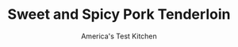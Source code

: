 ---
layout: ../../layouts/MarkdownPostLayout.astro
title: Sweet and Spicy Pork Tenderloin
author: America's Test Kitchen
pubDate: 2023-03-15
description: "Our dry rub does double duty, serving as a spice rub and flavoring the sauce."
image_url: https://res.cloudinary.com/hksqkdlah/image/upload/ar_1:1,c_fill,dpr_2.0,f_auto,fl_lossy.progressive.strip_profile,g_faces:auto,q_auto:low,w_344/9886_sfs-sweet-and-spicy-pork-tenderloin-05
tags: ["Main Courses","Pork","Weeknight"]
calories: 1218
protein: 41
carbohydrates: 8
fats: 
fiber: 1
ingredients: ["2 tablespoons, chili powder","1 teaspoon, smoked paprika","1 teaspoon, salt","1/2 teaspoon, pepper","24 - 32 ounces, pork tenderloins (2 loins, 12- to 16-ounces each), trimmed","1 tablespoon, vegetable oil","1/4 cup, ketchup","2 teaspoons, cider vinegar","1 1/2 teaspoons, sugar"]
serves: 4
time: "30 minutes"
instructions: ["Adjust oven rack to middle position and heat oven to 450 degrees. Combine chili powder, paprika, salt, and pepper in bowl. Reserve 1 tablespoon spice mixture. Pat pork dry with paper towels and season with remaining spice mixture.","Heat oil in 12-inch nonstick skillet over medium-high heat until just smoking. Cook tenderloins until browned on all sides, 5 to 7 minutes. Transfer pork to wire rack set inside aluminum foil–lined rimmed baking sheet. Bake until meat registers 140 degrees, 15 to 18 minutes. Transfer meat to a platter, tent with foil, and let rest 5 minutes.","Combine reserved spice mixture, ketchup, vinegar, and sugar in bowl and brush over pork. Slice pork and serve."]
nutrition: ["919 mg Potassium","500 mg Phosphorus","30 mg Calcium","2 mg Iron","63 mg Magnesium","525 mg Sodium","3 mg Zinc","11 g Fat","13 mg Niacin (B3)","5 g Monounsaturated","2 g Polyunsaturated","1 mg Thiamin (B1)","128 mg Cholesterol","2 g Saturated","1 g Fiber","2 µg Folate (food)","5 g Sugars","5 µg Vitamin K","161 g Water","8 g Carbs","2 µg Folate equivalent (total)","41 g Protein","3 mg Vitamin E","1 µg Vitamin B12","1 mg Vitamin B6","77 µg Vitamin A","304 kcal Energy","1 g Sugars, added","1218 calories"]
notes: "Serve with your favorite barbecue sides."
---